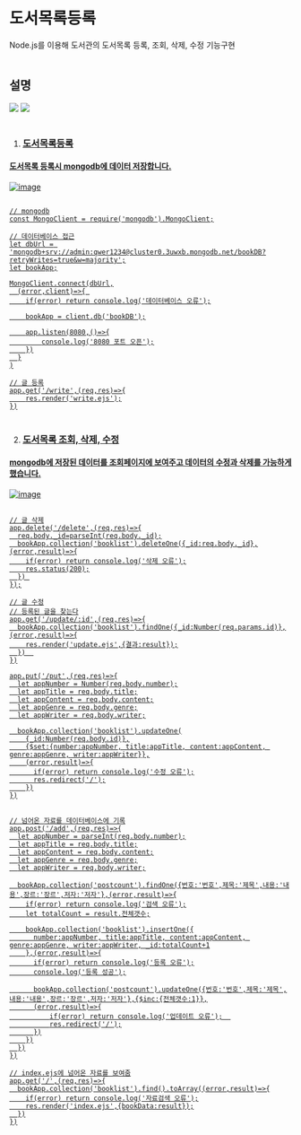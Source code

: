 # 도서목록등록
Node.js를 이용해 도서관의 도서목록 등록, 조회, 삭제, 수정 기능구현
<br><br>

## 설명
<img src="https://img.shields.io/badge/Node.js-0c740a?style=flat-square&logo=Node.js&logoColor=white"/> <a href="https://github.com/jurin2/library/"><img src="https://img.shields.io/badge/GITHUB-171717?style=flat-square&logo=GITHUB&logoColor=white"/>
<br><br>

1. ### 도서목록등록
#### 도서목록 등록시 mongodb에 데이터 저장합니다.
![image](https://user-images.githubusercontent.com/89722981/165805936-59f776e1-ba60-4fcf-85a8-a90daba79301.png)
<pre>
<code>
// mongodb
const MongoClient = require('mongodb').MongoClient;

// 데이터베이스 접근
let dbUrl = 'mongodb+srv://admin:qwer1234@cluster0.3uwxb.mongodb.net/bookDB?retryWrites=true&w=majority';
let bookApp;

MongoClient.connect(dbUrl,
  (error,client)=>{ 
    if(error) return console.log('데이터베이스 오류');

    bookApp = client.db('bookDB');

    app.listen(8080,()=>{
        console.log('8080 포트 오픈');
    })
  }
)

// 글 등록
app.get('/write',(req,res)=>{
    res.render('write.ejs');
})
</code>
</pre>

2. ### 도서목록 조회, 삭제, 수정
#### mongodb에 저장된 데이터를 조회페이지에 보여주고 데이터의 수정과 삭제를 가능하게 했습니다.
![image](https://user-images.githubusercontent.com/89722981/165805992-3c530118-0437-4818-a1df-56d0fe3e3597.png)
<pre>
<code>
// 글 삭제
app.delete('/delete',(req,res)=>{
  req.body._id=parseInt(req.body._id);
  bookApp.collection('booklist').deleteOne({_id:req.body._id},(error,result)=>{
    if(error) return console.log('삭제 오류');
    res.status(200);
  }) 
});

// 글 수정
// 등록된 글을 찾는다
app.get('/update/:id',(req,res)=>{
  bookApp.collection('booklist').findOne({_id:Number(req.params.id)},(error,result)=>{
    res.render('update.ejs',{결과:result});
  })  
})

app.put('/put',(req,res)=>{
  let appNumber = Number(req.body.number);
  let appTitle = req.body.title;
  let appContent = req.body.content;
  let appGenre = req.body.genre;
  let appWriter = req.body.writer;

  bookApp.collection('booklist').updateOne(
    {_id:Number(req.body.id)},
    {$set:{number:appNumber, title:appTitle, content:appContent, genre:appGenre, writer:appWriter}},
    (error,result)=>{
      if(error) return console.log('수정 오류');
      res.redirect('/');
    })
})


// 넘어온 자료를 데이터베이스에 기록
app.post('/add',(req,res)=>{
  let appNumber = parseInt(req.body.number);
  let appTitle = req.body.title;
  let appContent = req.body.content;
  let appGenre = req.body.genre;
  let appWriter = req.body.writer;

  bookApp.collection('postcount').findOne({번호:'번호',제목:'제목',내용:'내용',장르:'장르',저자:'저자'},(error,result)=>{
    if(error) return console.log('검색 오류');
    let totalCount = result.전체갯수;

    bookApp.collection('booklist').insertOne({
      number:appNumber, title:appTitle, content:appContent, genre:appGenre, writer:appWriter, _id:totalCount+1
    },(error,result)=>{
      if(error) return console.log('등록 오류');
      console.log('등록 성공');

      bookApp.collection('postcount').updateOne({번호:'번호',제목:'제목',내용:'내용',장르:'장르',저자:'저자'},{$inc:{전체갯수:1}},
      (error,result)=>{
          if(error) return console.log('업데이트 오류');  
          res.redirect('/');
      })
    })
  })
})

// index.ejs에 넘어온 자료를 보여줌
app.get('/',(req,res)=>{
  bookApp.collection('booklist').find().toArray((error,result)=>{
    if(error) return console.log('자료검색 오류');
    res.render('index.ejs',{bookData:result});
  })
})
</code>
</pre>
